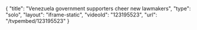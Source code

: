 {
    "title": "Venezuela government supporters cheer new lawmakers",
    "type": "solo",
    "layout": "iframe-static",
    "videoId": "123195523",
    "url": "\/tvpembed\/123195523"
}